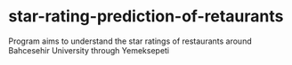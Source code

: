 # star-rating-prediction-of-retaurants
 Program aims to understand the star ratings of restaurants around Bahcesehir University through Yemeksepeti
